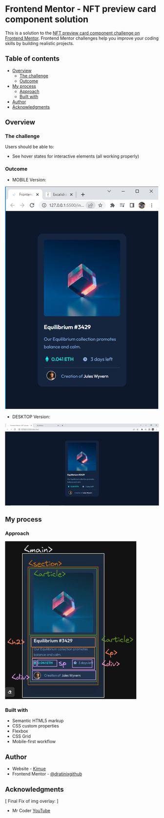 # Frontend Mentor - NFT preview card component solution

This is a solution to the [NFT preview card component challenge on Frontend Mentor](https://www.frontendmentor.io/challenges/nft-preview-card-component-SbdUL_w0U). Frontend Mentor challenges help you improve your coding skills by building realistic projects. 

## Table of contents

- [Overview](#overview)
  - [The challenge](#the-challenge)
  - [Outcome](#outcome)
- [My process](#my-process)
  - [Approach](#approach)
  - [Built with](#built-with)
- [Author](#author)
- [Acknowledgments](#acknowledgments)


## Overview

### The challenge

Users should be able to:

- See hover states for interactive elements (all working properly)

### Outcome

- MOBILE Version:

![](ssMobile.PNG)

- DESKTOP Version:

![](ssDesktop.PNG)


## My process

### Approach

![](theApproach.PNG)

### Built with

- Semantic HTML5 markup
- CSS custom properties
- Flexbox
- CSS Grid
- Mobile-first workflow


## Author

- Website - [Kimue](https://dratinixgithub.github.io/FEM---nft-preview-card-component)
- Frontend Mentor - [@dratinixgithub](https://www.frontendmentor.io/profile/dratinixgithub)


## Acknowledgments

[ Final Fix of img overlay: ]
- Mr Coder [YouTube](https://www.youtube.com/channel/UCsv_Hi2fnZ_FGG0rko1OzWg)